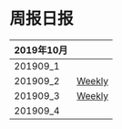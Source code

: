 # 周报日报



| 2019年10月 |                                                              |
| ---------- | ------------------------------------------------------------ |
| 201909_1   |                                                              |
| 201909_2   | [Weekly](https://github.com/YiguoWang/Domybest/blob/master/001%20-%20WorkDiary/Weekly1909_2.md) |
| 201909_3   | [Weekly](https://github.com/YiguoWang/Domybest/blob/master/001%20-%20WorkDiary/Weekly1909_3.md) |
| 201909_4   |                                                              |

